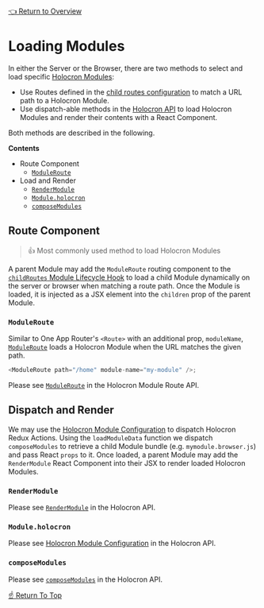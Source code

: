 [👈 Return to Overview](../README.md)

# Loading Modules

In either the Server or the Browser, there are two methods to select and load specific [Holocron Modules](../README.md#modules):
* Use Routes defined in the [child routes configuration](./Routing.md#routing) to match a URL path to a Holocron Module.
* Use dispatch-able methods in the [Holocron API](https://github.com/americanexpress/holocron/blob/master/packages/holocron/docs/api/README.md) to load Holocron Modules and render their contents with a React Component.

Both methods are described in the following.

**Contents**
* Route Component
  * [`ModuleRoute`](#moduleroute)
* Load and Render
  * [`RenderModule`](#rendermodule)
  * [`Module.holocron`](#moduleholocron)
  * [`composeModules`](#composemodules)

## Route Component

> 👍 Most commonly used method to load Holocron Modules

A parent Module may add the `ModuleRoute` routing component to the [`childRoutes` Module Lifecycle Hook](./Routing.md) to load a child Module dynamically on the server or browser when matching a route path. Once the Module is loaded, it is injected as a JSX element into the `children` prop of the parent Module.

<!--ONE-DOCS path="https://cdn.jsdelivr.net/gh/americanexpress/holocron@master/packages/holocron-module-route/README.md" id="ModuleRoute" parentHeadingLevel="2" start-->

### `ModuleRoute`

Similar to One App Router's `<Route>` with an additional prop, `moduleName`, [`ModuleRoute`](https://github.com/americanexpress/holocron/tree/master/packages/holocron-module-route#moduleroute) loads
a Holocron Module when the URL matches the given path.

```js
<ModuleRoute path="/home" module-name="my-module" />;
```

Please see [`ModuleRoute`](https://github.com/americanexpress/holocron/tree/master/packages/holocron-module-route#-usage) in the Holocron Module Route API.

<!--ONE-DOCS end-->

## Dispatch and Render

We may use the [Holocron Module Configuration] to dispatch Holocron Redux Actions. Using the `loadModuleData` function  we dispatch `composeModules` to retrieve a child Module bundle (e.g. `mymodule.browser.js`) and pass React `props` to it. Once loaded, a parent Module may add the `RenderModule` React Component into their JSX to render loaded Holocron Modules.

<!--ONE-DOCS path="https://cdn.jsdelivr.net/gh/americanexpress/holocron@master/packages/holocron/docs/api/README.md" id="RenderModule" parentHeadingLevel="2" start-->

### `RenderModule`

Please see [`RenderModule`](https://github.com/americanexpress/holocron/blob/master/packages/holocron/docs/api/README.md#rendermodule) in the Holocron API.

<!--ONE-DOCS end-->

<!--ONE-DOCS path="https://cdn.jsdelivr.net/gh/americanexpress/holocron@master/packages/holocron/docs/api/README.md" id="Module.holocron" parentHeaderLevel="2" start-->

### `Module.holocron`

Please see [Holocron Module Configuration] in the Holocron API.

<!--ONE-DOCS end-->

<!--ONE-DOCS path="https://cdn.jsdelivr.net/gh/americanexpress/holocron@master/packages/holocron/docs/api/README.md" id="composeModules" parentHeadingLevel="2" start-->

### `composeModules`

Please see [`composeModules`](https://github.com/americanexpress/holocron/blob/master/packages/holocron/docs/api/README.md#composemodules) in the Holocron API.

<!--ONE-DOCS end-->

[☝️ Return To Top](#loading-modules)

[Holocron Module Configuration]: https://github.com/americanexpress/holocron/blob/master/packages/holocron/docs/api/README.md#holocron-module-configuration